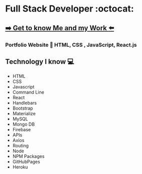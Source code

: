 # Full Stack Developer :octocat:

## [ :arrow_right: Get to know Me and my Work :arrow_left:](https://deefg.github.io/Portfolio/)

### Portfolio Website   :floppy_disk:   HTML, CSS , JavaScript, React.js

## Technology I know :computer:
* HTML
* CSS 
* Javascript 
* Command Line
* React
* Handlebars
* Bootstrap
* Materialize
* MySQL
* Mongo DB
* Firebase
* APIs
* Axios
* Routing
* Node 
* NPM Packages
* GitHubPages
* Heroku
